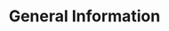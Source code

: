 ---
layout: single
title: "General Information"
permalink: /network-practice/p0-info
toc: true
breadcrumbs: true
sidebar:
  - title: "Practical Topics"
    image: /assets/images/logo.png
    image_alt: "image"
    nav: network-practice
taxonomy: markup
---